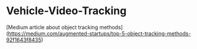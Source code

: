 # Vehicle-Video-Tracking

[Medium article about object tracking methods] (https://medium.com/augmented-startups/top-5-object-tracking-methods-92f1643f8435)
